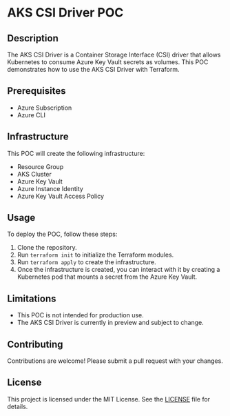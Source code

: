 # AKS CSI Driver POC

## Description
The AKS CSI Driver is a Container Storage Interface (CSI) driver that allows Kubernetes to consume Azure Key Vault secrets as volumes. This POC demonstrates how to use the AKS CSI Driver with Terraform.

## Prerequisites
- Azure Subscription
- Azure CLI

## Infrastructure

This POC will create the following infrastructure:
- Resource Group
- AKS Cluster
- Azure Key Vault
- Azure Instance Identity
- Azure Key Vault Access Policy

## Usage
To deploy the POC, follow these steps:
1. Clone the repository.
2. Run `terraform init` to initialize the Terraform modules.
3. Run `terraform apply` to create the infrastructure.
4. Once the infrastructure is created, you can interact with it by creating a Kubernetes pod that mounts a secret from the Azure Key Vault.

## Limitations
- This POC is not intended for production use.
- The AKS CSI Driver is currently in preview and subject to change.

## Contributing
Contributions are welcome! Please submit a pull request with your changes.

## License
This project is licensed under the MIT License. See the [LICENSE](LICENSE) file for details.